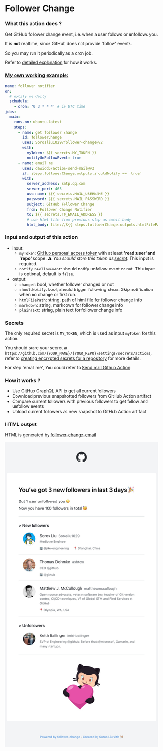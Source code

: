 # Follower Change

### What this action does ?

Get GitHub follower change event, i.e. when a user follows or unfollows you.

It is **not** realtime, since GitHub does not provide 'follow' events.

So you may run it periodically as a cron job.

Refer to [detailed explanation](#how-it-works-) for how it works.

### [My own working example:](https://github.com/Sorosliu1029/Sorosliu1029/blob/master/.github/workflows/follower-notifier.yml)

```yaml
name: follower notifier
on:
  # notify me daily
  schedule:
    - cron: '0 3 * * *' # in UTC time
jobs:
  main:
    runs-on: ubuntu-latest
    steps:
      - name: get follower change
        id: followerChange
        uses: Sorosliu1029/follower-change@v2
        with:
          myToken: ${{ secrets.MY_TOKEN }}
          notifyUnFollowEvent: true
      - name: email me
        uses: dawidd6/action-send-mail@v3
        if: steps.followerChange.outputs.shouldNotify == 'true'
        with:
          server_address: smtp.qq.com
          server_port: 465
          username: ${{ secrets.MAIL_USERNAME }}
          password: ${{ secrets.MAIL_PASSWORD }}
          subject: GitHub Follower Change
          from: Follower Change Notifier
          to: ${{ secrets.TO_EMAIL_ADDRESS }}
          # use html file from previous step as email body
          html_body: file://${{ steps.followerChange.outputs.htmlFilePath }}
```
### Input and output of this action

- input:
  - `myToken`: [GitHub personal access token](https://github.com/settings/tokens/new) with at least **'read:user' and 'repo'** scope. _⚠️ You should store this token as [secret](#secrets)._ This input is required.
  - `notifyUnFollowEvent`: should notify unfollow event or not. This input is optional, default is `false`.
- output:
  - `changed`: bool, whether follower changed or not.
  - `shouldNotify`: bool, should trigger following steps. Skip notification when no change or first run.
  - `htmlFilePath`: string, path of html file for follower change info
  - `markdown`: string, markdown for follower change info
  - `plainText`: string, plain text for follower change info

### Secrets

The only required secret is `MY_TOKEN`, which is used as input `myToken` for this action.

You should store your secret at `https://github.com/{YOUR_NAME}/{YOUR_REPO}/settings/secrets/actions`, refer to [creating encrypted secrets for a repository](https://docs.github.com/en/actions/security-guides/encrypted-secrets#creating-encrypted-secrets-for-a-repository) for more details.

For step 'email me', You could refer to [Send mail Github Action](https://github.com/dawidd6/action-send-mail)

### How it works ?

- Use GitHub GraphQL API to get all current followers
- Download previous snapshotted followers from GitHub Action artifact
- Compare current followers with previous followers to get follow and unfollow events
- Upload current followers as new snapshot to GitHub Action artifact

### HTML output

HTML is generated by [follower-change-email](https://github.com/Sorosliu1029/follower-change-email)

![html-screenshot](./docs/html-screenshot.jpg)